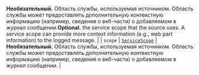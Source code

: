 <span data-ttu-id="62537-p102">__Необязательный.__ Область службы, используемая источником. Область службы может предоставлять дополнительную контекстную информацию (например, сведения о веб-части) о добавляемом в журнал сообщении.</span><span class="sxs-lookup"><span data-stu-id="62537-p102">__Optional.__ the service scope that the source uses. A service scope can provide more context information (e.g., web part information) to the logged message.</span></span> |
| `scope`    | [`ServiceScope`](../sp-core-library/servicescope.md) | __Необязательный.__ Область службы, используемая источником. Область службы может предоставлять дополнительную контекстную информацию (например, сведения о веб-части) о добавляемом в журнал сообщении. |


